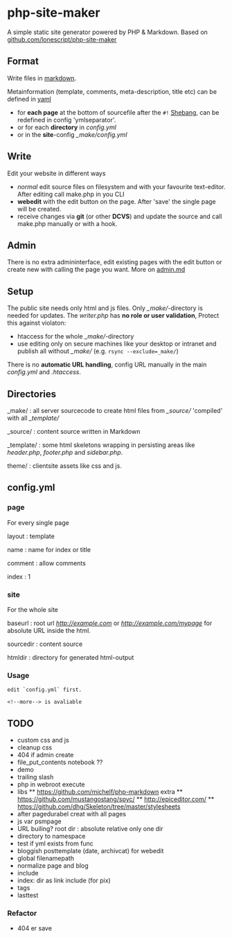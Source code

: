 php-site-maker
=====

A simple static site generator powered by PHP & Markdown. Based on [github.com/lonescript/php-site-maker](http://github.com/lonescript/php-site-maker)

## Format

Write files in [markdown](http://michelf.com/projects/php-markdown/).

Metainformation (template, comments, meta-description, title etc) can be defined in [yaml](http://www.yaml.org/spec/1.2/spec.html)
* for __each page__ at the bottom of sourcefile after the `#!` [Shebang](https://en.wikipedia.org/wiki/Shebang_%28Unix%29), can be redefined in config 'ymlseparator'.
* or for each __directory__ in *config.yml* 
* or in the __site__-config *_make/config.yml* 

## Write

Edit your website in different ways

* *normal* edit source files on filesystem and with your favourite text-editor. After editing call make.php in you CLI
* __webedit__ with the edit button on the page. After 'save' the single page will be created.
* receive changes via __git__ (or other __DCVS__) and update the source and call make.php manually or with a hook.

## Admin

There is no extra admininterface, edit existing pages with the edit button or create new with calling the page you want. More on [admin.md](blob/master/_source/admin.md)


## Setup

The public site needs only html and js files. Only *_make/*-directory is needed for updates. The *writer.php* has **no role or user validation**, Protect this against violaton:

* htaccess for the whole *_make/*-directory
* use editing only on secure machines like your desktop or intranet and publish all without *_make/* (e.g. `rsync --exclude=_make/`)


There is no __automatic URL handling__, config URL manually in the main *config.yml* and *.htaccess*.

## Directories

_make/
: all server sourcecode to create html files from *_source/* 'compiled' with all *_template/*

_source/
: content source written in Markdown

_template/
: some html skeletons wrapping in persisting areas like *header.php*, *footer.php* and *sidebar.php*. 

theme/
: clientsite assets like css and js.

## config.yml

### page

For every single page

layout
: template

name
: name for index or title

comment
: allow comments

index
: 1


### site

For the whole site

baseurl
: root url *http://example.com* or *http://example.com/mypage* for absolute URL inside the html.

sourcedir
: content source

htmldir
: directory for generated html-output




### Usage

```
edit `config.yml` first.

<!--more--> is avaliable
```
## TODO


* custom css and js
* cleanup css
* 404 if admin create
* file_put_contents notebook ??
* demo
* trailing slash
* php in webroot execute 
* libs
** https://github.com/michelf/php-markdown extra
** https://github.com/mustangostang/spyc/
** http://epiceditor.com/
** https://github.com/dhg/Skeleton/tree/master/stylesheets
* after pagedurabel creat with all pages
* js var psmpage
* URL builing? root dir : absolute relative only one dir
* directory to namespace
* test if yml exists from func
* bloggish posttemplate (date, archivcat) for webedit
* global filenamepath
* normalize page and blog
* include
* index: dir as link include (for pix)
* tags
* lasttest


### Refactor
* 404 er save
